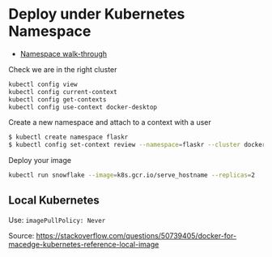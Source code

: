 # Deploy under Kubernetes Namespace

- [Namespace walk-through](https://kubernetes.io/docs/tasks/administer-cluster/namespaces-walkthrough/)

Check we are in the right cluster

```bash
kubectl config view
kubectl config current-context
kubectl config get-contexts
kubectl config use-context docker-desktop
```

Create a new namespace and attach to a context with a user

```bash
$ kubectl create namespace flaskr
$ kubectl config set-context review --namespace=flaskr --cluster docker-desktop --user docker-desktop
```

Deploy your image

```bash
kubectl run snowflake --image=k8s.gcr.io/serve_hostname --replicas=2
```

## Local Kubernetes

Use: `imagePullPolicy: Never`

Source: <https://stackoverflow.com/questions/50739405/docker-for-macedge-kubernetes-reference-local-image>
